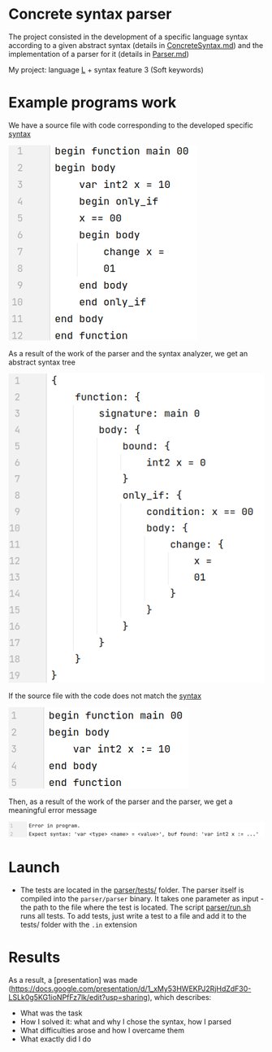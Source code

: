 # Concrete syntax parser

The project consisted in the development of a specific language syntax according to a given abstract syntax (details in [ConcreteSyntax.md](tasks/ConcreteSyntax.md)) and the implementation of a parser for it (details in [Parser.md](tasks/Parser.md))

My project: language [L](lang/L.md) + syntax feature 3 (Soft keywords)

# Example programs work

We have a source file with code corresponding to the developed specific [syntax](syntax.txt)

![](artefacts/program.png)

As a result of the work of the parser and the syntax analyzer, we get an abstract syntax tree

![](artefacts/result.png)

If the source file with the code does not match the [syntax](syntax.txt)

![](artefacts/wrong_program.png)

Then, as a result of the work of the parser and the parser, we get a meaningful error message

![](artefacts/error.png)

# Launch

   * The tests are located in the [parser/tests/](parser/tests/) folder. The parser itself is compiled into the `parser/parser` binary. It takes one parameter as input - the path to the file where the test is located. The script [parser/run.sh](parser/run.sh) runs all tests. To add tests, just write a test to a file and add it to the tests/ folder with the `.in` extension

# Results

As a result, a [presentation] was made (https://docs.google.com/presentation/d/1_xMy53HWEKPJ2RjHdZdF30-LSLk0g5KG1ioNPfFz7lk/edit?usp=sharing), which describes:

* What was the task
* How I solved it: what and why I chose the syntax, how I parsed
* What difficulties arose and how I overcame them
* What exactly did I do
